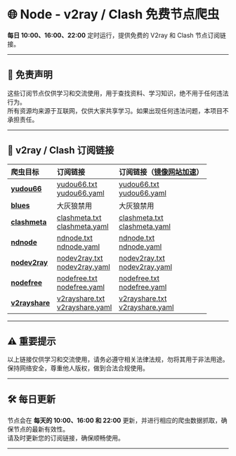 # 🌐 **Node - v2ray / Clash 免费节点爬虫**

**每日 10:00、16:00、22:00** 定时运行，提供免费的 V2ray 和 Clash 节点订阅链接。

---

## 🚨 **免责声明**

这些订阅节点仅供学习和交流使用，用于查找资料、学习知识，绝不用于任何违法行为。  
所有资源均来源于互联网，仅供大家共享学习。如果出现任何违法问题，本项目不承担责任。

---

## 🔗 **v2ray / Clash 订阅链接**

| **爬虫目标** | **订阅链接** | **订阅链接（[镜像网站加速](https://ghgo.xyz/)）** |
|:------------------|:--------------------------------------------------------|:-----------------------------------------------------------|
| **[yudou66](https://www.yudou66.com)** | [yudou66.txt](https://raw.githubusercontent.com/makebl/node/main/nodes/yudou66.txt)<br>[yudou66.yaml](https://raw.githubusercontent.com/makebl/node/main/nodes/yudou66.yaml) | [yudou66.txt](https://ghgo.xyz/raw.githubusercontent.com/makebl/node/main/nodes/yudou66.txt)<br>[yudou66.yaml](https://ghgo.xyz/raw.githubusercontent.com/makebl/node/main/nodes/yudou66.yaml) |
| **[blues](https://blues2022.blogspot.com)** | 大灰狼禁用 | 大灰狼禁用 |
| **[clashmeta](https://clash-meta.github.io)** | [clashmeta.txt](https://raw.githubusercontent.com/makebl/node/main/nodes/clashmeta.txt)<br>[clashmeta.yaml](https://raw.githubusercontent.com/makebl/node/main/nodes/clashmeta.yaml) | [clashmeta.txt](https://ghgo.xyz/raw.githubusercontent.com/makebl/node/main/nodes/clashmeta.txt)<br>[clashmeta.yaml](https://ghgo.xyz/raw.githubusercontent.com/makebl/node/main/nodes/clashmeta.yaml) |
| **[ndnode](https://www.naidounode.com)** | [ndnode.txt](https://raw.githubusercontent.com/makebl/node/main/nodes/ndnode.txt)<br>[ndnode.yaml](https://raw.githubusercontent.com/makebl/node/main/nodes/ndnode.yaml) | [ndnode.txt](https://ghgo.xyz/raw.githubusercontent.com/makebl/node/main/nodes/ndnode.txt)<br>[ndnode.yaml](https://ghgo.xyz/raw.githubusercontent.com/makebl/node/main/nodes/ndnode.yaml) |
| **[nodev2ray](https://nodev2ray.com)** | [nodev2ray.txt](https://raw.githubusercontent.com/makebl/node/main/nodes/nodev2ray.txt)<br>[nodev2ray.yaml](https://raw.githubusercontent.com/makebl/node/main/nodes/nodev2ray.yaml) | [nodev2ray.txt](https://ghgo.xyz/raw.githubusercontent.com/makebl/node/main/nodes/nodev2ray.txt)<br>[nodev2ray.yaml](https://ghgo.xyz/raw.githubusercontent.com/makebl/node/main/nodes/nodev2ray.yaml) |
| **[nodefree](https://nodefree.org)** | [nodefree.txt](https://raw.githubusercontent.com/makebl/node/main/nodes/nodefree.txt)<br>[nodefree.yaml](https://raw.githubusercontent.com/makebl/node/main/nodes/nodefree.yaml) | [nodefree.txt](https://ghgo.xyz/raw.githubusercontent.com/makebl/node/main/nodes/nodefree.txt)<br>[nodefree.yaml](https://ghgo.xyz/raw.githubusercontent.com/makebl/node/main/nodes/nodefree.yaml) |
| **[v2rayshare](https://v2rayshare.com)** | [v2rayshare.txt](https://raw.githubusercontent.com/makebl/node/main/nodes/v2rayshare.txt)<br>[v2rayshare.yaml](https://raw.githubusercontent.com/makebl/node/main/nodes/v2rayshare.yaml) | [v2rayshare.txt](https://ghgo.xyz/raw.githubusercontent.com/makebl/node/main/nodes/v2rayshare.txt)<br>[v2rayshare.yaml](https://ghgo.xyz/raw.githubusercontent.com/makebl/node/main/nodes/v2rayshare.yaml) |

---

## ⚠️ **重要提示**

以上链接仅供学习和交流使用，请务必遵守相关法律法规，勿将其用于非法用途。  
保持网络安全，尊重他人版权，做到合法合规使用。

---

## 🛠 **每日更新**

节点会在 **每天的 10:00、16:00 和 22:00** 更新，并进行相应的爬虫数据抓取，确保节点的最新有效性。  
请及时更新您的订阅链接，确保顺畅使用。

---
